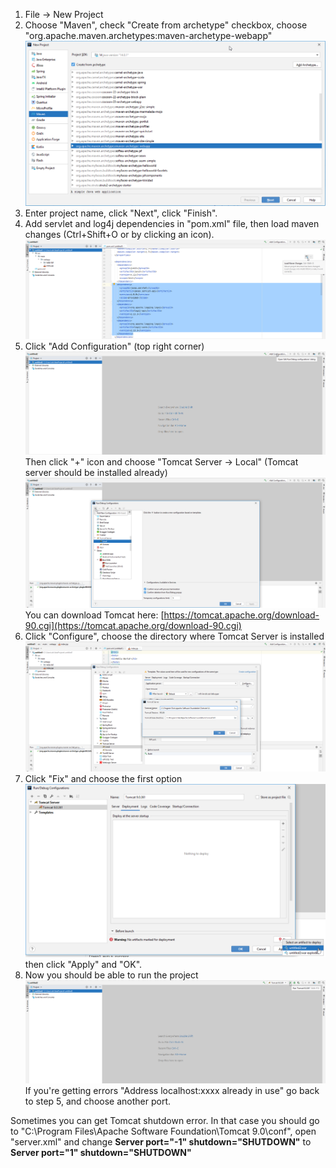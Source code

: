 1. File -> New Project
2. Choose "Maven", check "Create from archetype" checkbox, choose "org.apache.maven.archetypes:maven-archetype-webapp" ![link](readme/1.png)
3. Enter project name, click "Next", click "Finish".
4. Add servlet and log4j dependencies in "pom.xml" file, then load maven changes (Ctrl+Shift+O or by clicking an icon). ![link](readme/2.png)
5. Click "Add Configuration" (top right corner) ![link](readme/3.png)
Then click "+" icon and choose "Tomcat Server -> Local" (Tomcat server should be installed already) ![link](readme/4.png)
You can download Tomcat here: [https://tomcat.apache.org/download-90.cgi](https://tomcat.apache.org/download-90.cgi)
6. Click "Configure", choose the directory where Tomcat Server is installed ![link](readme/5.png)
7. Click "Fix" and choose the first option ![link](readme/6.png)
then click "Apply" and "OK".
8. Now you should be able to run the project ![link](readme/7.png)
If you're getting errors "Address localhost:xxxx already in use" go back to step 5, and choose another port.

Sometimes you can get Tomcat shutdown error.
In that case you should go to "C:\Program Files\Apache Software Foundation\Tomcat 9.0\conf", open "server.xml" and change **Server port="-1" shutdown="SHUTDOWN"** to **Server port="1" shutdown="SHUTDOWN"**